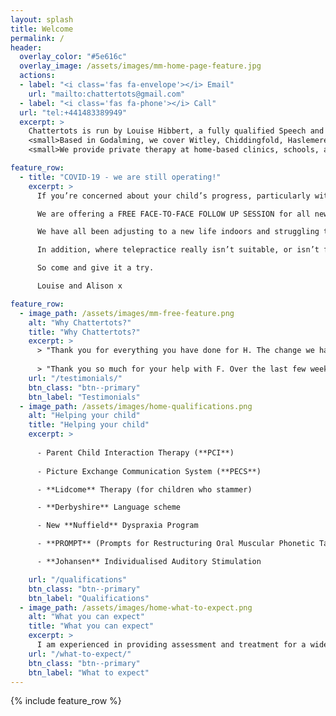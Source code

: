 ```yaml
---
layout: splash
title: Welcome
permalink: /
header:
  overlay_color: "#5e616c"
  overlay_image: /assets/images/mm-home-page-feature.jpg
  actions:
  - label: "<i class='fas fa-envelope'></i> Email"
    url: "mailto:chattertots@gmail.com"
  - label: "<i class='fas fa-phone'></i> Call"
  url: "tel:+441483389949"
  excerpt: >
    Chattertots is run by Louise Hibbert, a fully qualified Speech and Language Therapist who specialises in working with children aged approximately 2 to 8 years.<br />
    <small>Based in Godalming, we cover Witley, Chiddingfold, Haslemere, Hindhead, Elstead, Farnham, Ash, Worplesdon, Guildford, Shalford, Chilworth, Shere, Cranleigh and surrounding areas in West Surrey and parts of North-East Hampshire.</small><br />
    <small>We provide private therapy at home-based clinics, schools, and your home</small>

feature_row:
  - title: "COVID-19 - we are still operating!"
    excerpt: >
      If you’re concerned about your child’s progress, particularly with the summer and new school year looming, don’t feel you can’t do anything about it until this is well and truly over. Get in touch and we’ll arrange an assessment via 'telepractice'.

      We are offering a FREE FACE-TO-FACE FOLLOW UP SESSION for all new telepractice assessments booked during this time.

      We have all been adjusting to a new life indoors and struggling to teach and entertain our children at home whilst also possibly working. So we’ve had our plates rather full! We hope you are doing ok! But as we adjust to our new temporary normal, we can begin to think again of our other needs. Rest assured that we are still able to provide speech and language therapy to your children via video link-up. You may think that this will not work for your child but you’d be surprised, we have been finding it working well even for the 3 year olds. There are even some advantages! If necessary we can get around tricky bits by taking video clips and using questionnaires. However, like it or not, our children these days are really motivated by technology, some of them can listen and attend even better when they are focussed on the screen. Sessions are still full of games and fun interactive activities, and you don’t even have to leave the house.  Our video sessions also serve as an element of structure in their day. All you need is a reasonable internet connection and access to a laptop, desktop computer or iPad. We take care of the rest.

      In addition, where telepractice really isn’t suitable, or isn’t for you, we can still send ideas and resources to you via email once we have done some assessment of your situation.

      So come and give it a try.

      Louise and Alison x

feature_row:
  - image_path: /assets/images/mm-free-feature.png
    alt: "Why Chattertots?"
    title: "Why Chattertots?"
    excerpt: >
      > "Thank you for everything you have done for H. The change we have seen is amazing and we cannot thank you enough!"
       
      > "Thank you so much for your help with F. Over the last few weeks, you have been so patient and encouraging. We now can't stop him talking!"
    url: "/testimonials/"
    btn_class: "btn--primary"
    btn_label: "Testimonials"      
  - image_path: /assets/images/home-qualifications.png
    alt: "Helping your child"
    title: "Helping your child"
    excerpt: >
      
      - Parent Child Interaction Therapy (**PCI**)
      
      - Picture Exchange Communication System (**PECS**)

      - **Lidcome** Therapy (for children who stammer)

      - **Derbyshire** Language scheme

      - New **Nuffield** Dyspraxia Program

      - **PROMPT** (Prompts for Restructuring Oral Muscular Phonetic Targets)

      - **Johansen** Individualised Auditory Stimulation

    url: "/qualifications"
    btn_class: "btn--primary"
    btn_label: "Qualifications"
  - image_path: /assets/images/home-what-to-expect.png
    alt: "What you can expect"
    title: "What you can expect"
    excerpt: >
      I am experienced in providing assessment and treatment for a wide range of speech, language and communication difficulties, with a particular interest in speech delay/disorder.<br/><br/>
    url: "/what-to-expect/"
    btn_class: "btn--primary"
    btn_label: "What to expect"
---
```


{% include feature_row %}